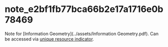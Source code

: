 # note_e2bf1fb77bca66b2e17a1716e0b78469

Note for [Information Geometry](../assets/Information Geometry.pdf). Can be accessed via [unique resource indicator](https://doi.org/10.1007/978-3-319-56478-4).
